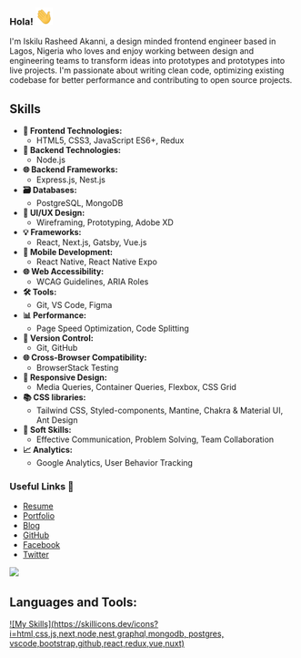 ### Hola! <img src="https://github.com/OleanjiKingCode/OleanjiKingCode/blob/master/Hi.gif" width="30" height="30">
I'm Iskilu Rasheed Akanni, a design minded frontend engineer based in Lagos, Nigeria who loves and enjoy working between design and engineering teams to transform ideas into prototypes and prototypes into live projects. I'm passionate about writing clean code, optimizing existing codebase for better performance and contributing to open source projects.

## Skills
- **🚀 Frontend Technologies:**
  - HTML5, CSS3, JavaScript ES6+, Redux
- **🧰 Backend Technologies:**
  - Node.js
- **🌐 Backend Frameworks:**
  - Express.js, Nest.js
- **🗃️ Databases:**
  - PostgreSQL, MongoDB
- **🎨 UI/UX Design:**
  - Wireframing, Prototyping, Adobe XD
- **💡 Frameworks:**
  - React, Next.js, Gatsby, Vue.js
- **📱 Mobile Development:**
  - React Native, React Native Expo
- **🌐 Web Accessibility:**
  - WCAG Guidelines, ARIA Roles
- **🛠️ Tools:**
  - Git, VS Code, Figma
- **📊 Performance:**
  - Page Speed Optimization, Code Splitting
- **🔄 Version Control:**
  - Git, GitHub
- **🌐 Cross-Browser Compatibility:**
  - BrowserStack Testing
- **📱 Responsive Design:**
  - Media Queries, Container Queries, Flexbox, CSS Grid
- **📚 CSS libraries:**
  - Tailwind CSS, Styled-components, Mantine, Chakra & Material UI, Ant Design
- **💬 Soft Skills:**
  - Effective Communication, Problem Solving, Team Collaboration
- **📈 Analytics:**
  - Google Analytics, User Behavior Tracking

### Useful Links 💙

- [Resume](https://drive.google.com/file/d/1aiboU9Rt5Q3m_4OPQVVMVBroCBYS1QJH/view?usp=sharing)
- [Portfolio](https://rashdevpf.netlify.app/)
- [Blog](https://rashdev.hashnode.dev/)
- [GitHub](https://github.com/Raashot12)
- [Facebook](https://web.facebook.com/akanirasheed44)
- [Twitter](https://twitter.com/akanni_i)


![]("https://github.com/Raashot12/Raashot12/blob/9c9a349a5977740e569e318c303812e56600817e/giphy.gif" )


<h2 align="left">Languages and Tools:</h2>

[![My Skills](https://skillicons.dev/icons?i=html,css,js,next,node,nest,graphql,mongodb, postgres, vscode,bootstrap,github,react,redux,vue,nuxt)](https://skillicons.dev)

